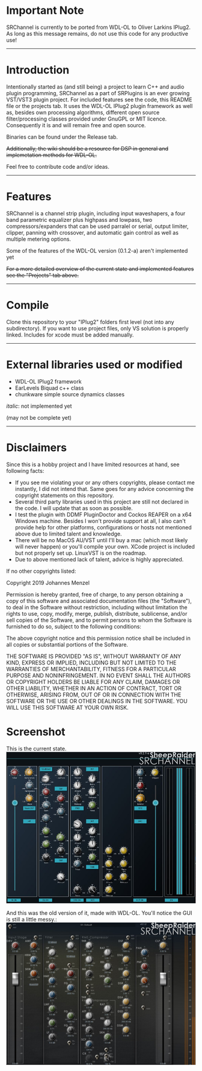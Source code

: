 # Important Note

SRChannel is currently to be ported from WDL-OL to Oliver Larkins IPlug2. As long as this message remains, do not use this code for any productive use!

---

# Introduction

Intentionally started as (and still being) a project to learn C++ and audio plugin programming, SRChannel as a part of SRPlugins is an ever growing VST/VST3 plugin project. For included features see the code, this README file or the projects tab. It uses the WDL-OL IPlug2 plugin framework as well as, besides own processing algorithms, different open source filter/processing classes provided under GnuGPL or MIT licence. Consequently it is and will remain free and open source.

Binaries can be found under the Release tab.

~~Additionally, the wiki should be a resource for DSP in general and implemetation methods for WDL-OL.~~

Feel free to contribute code and/or ideas.

---

# Features

SRChannel is a channel strip plugin, including input waveshapers, a four band parametric equalizer plus highpass and lowpass, two compressors/expanders that can be used parralel or serial, output limiter, clipper, panning with crossover, and automatic gain control as well as multiple metering options.

Some of the features of the WDL-OL version (0.1.2-a) aren't implemented yet

~~For a more detailed overview of the current state and implemented features see the "Projects" tab above.~~

---

# Compile

Clone this repository to your "IPlug2" folders first level (not into any subdirectory). 
If you want to use project files, only VS solution is properly linked. Includes for xcode must be added manually.

---

# External libraries used or modified

* WDL-OL IPlug2 framework
* EarLevels Biquad c++ class
* chunkware simple source dynamics classes

_italic_: not implemented yet

(may not be complete yet)

---

# Disclaimers

Since this is a hobby project and I have limited resources at hand, see following facts:

* If you see me violating your or any others copyrights, please contact me instantly, I did not intend that. Same goes for any advice concerning the copyright statements on this repository.
* Several third party libraries used in this project are still not declared in the code. I will update that as soon as possible.
* I test the plugin with DDMF PluginDoctor and Cockos REAPER on a x64 Windows machine. Besides I won't provide support at all, I also can't provide help for other platforms, configurations or hosts not mentioned above due to limited talent and knowledge.
* There will be no MacOS AU/VST until I'll buy a mac (which most likely will never happen) or you'll compile your own. XCode project is included but not properly set up. LinuxVST is on the roadmap.
* Due to above mentioned lack of talent, advice is highly appreciated.

If no other copyrights listed:

Copyright 2019 Johannes Menzel

Permission is hereby granted, free of charge, to any person obtaining a copy of this software and associated documentation files (the "Software"), to deal in the Software without restriction, including without limitation the rights to use, copy, modify, merge, publish, distribute, sublicense, and/or sell copies of the Software, and to permit persons to whom the Software is furnished to do so, subject to the following conditions:

The above copyright notice and this permission notice shall be included in all copies or substantial portions of the Software.

THE SOFTWARE IS PROVIDED "AS IS", WITHOUT WARRANTY OF ANY KIND, EXPRESS OR IMPLIED, INCLUDING BUT NOT LIMITED TO THE WARRANTIES OF MERCHANTABILITY, FITNESS FOR A PARTICULAR PURPOSE AND NONINFRINGEMENT. IN NO EVENT SHALL THE AUTHORS OR COPYRIGHT HOLDERS BE LIABLE FOR ANY CLAIM, DAMAGES OR OTHER LIABILITY, WHETHER IN AN ACTION OF CONTRACT, TORT OR OTHERWISE, ARISING FROM, OUT OF OR IN CONNECTION WITH THE SOFTWARE OR THE USE OR OTHER DEALINGS IN THE SOFTWARE. YOU WILL USE THIS SOFTWARE AT YOUR OWN RISK.


# Screenshot

This is the current state. 
![Screenshot SRChannel v0.2.1-alpha](SRMisc/Screenshot_SRChannel-0-2-1a.jpg "Screenshot SRChannel v0.2.1-alpha")

And this was the old version of it, made with WDL-OL. You'll notice the GUI is still a little messy.:
![Screenshot SRChannel v0.1.2-alpha](SRMisc/Screenshot_SRChannel-0-1-2a.jpg "Screenshot SRChannel v0.1.2-alpha")

